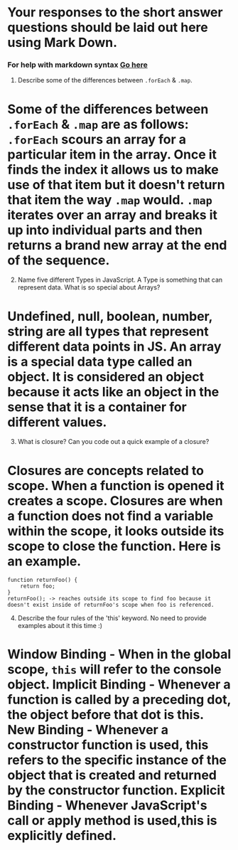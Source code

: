 # Your responses to the short answer questions should be laid out here using Mark Down.
### For help with markdown syntax [Go here](https://github.com/adam-p/markdown-here/wiki/Markdown-Cheatsheet)

1. Describe some of the differences between `.forEach` & `.map`.

# Some of the differences between `.forEach` & `.map` are as follows: `.forEach` scours an array for a particular item in the array. Once it finds the index it allows us to make use of that item but it doesn't return that item the way `.map` would. `.map` iterates over an array and breaks it up into individual parts and then returns a brand new array at the end of the sequence.

2. Name five different Types in JavaScript. A Type is something that can represent data. What is so special about Arrays?

# Undefined, null, boolean, number, string are all types that represent different data points in JS. An array is a special data type called an object. It is considered an object because it acts like an object in the sense that it is a container for different values.

3. What is closure? Can you code out a quick example of a closure?

# Closures are concepts related to scope. When a function is opened it creates a scope. Closures are when a function does not find a variable within the scope, it looks outside its scope to close the function. Here is an example.

```const foo = 'bar';
function returnFoo() {
    return foo;
}
returnFoo(); -> reaches outside its scope to find foo because it doesn't exist inside of returnFoo's scope when foo is referenced.
```

4. Describe the four rules of the 'this' keyword. No need to provide examples about it this time :)

# Window Binding - When in the global scope, `this` will refer to the console object. Implicit Binding - Whenever a function is called by a preceding dot, the object before that dot is this. New Binding - Whenever a constructor function is used, this refers to the specific instance of the object that is created and returned by the constructor function. Explicit Binding - Whenever JavaScript's call or apply method is used,this is explicitly defined.

